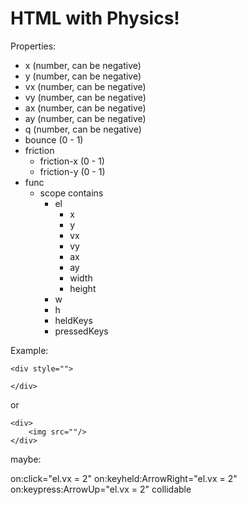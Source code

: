 # HTML with Physics!
 
Properties:

- x (number, can be negative)
- y (number, can be negative)
- vx (number, can be negative)
- vy (number, can be negative)
- ax (number, can be negative)
- ay (number, can be negative)
- q (number, can be negative)
- bounce (0 - 1)
- friction
	- friction-x (0 - 1)
	- friction-y (0 - 1)
- func
	- scope contains
		- el
			- x
			- y
			- vx
			- vy
			- ax
			- ay
			- width
			- height
		- w
		- h
		- heldKeys
		- pressedKeys

Example:
```
<div style="">

</div>
```

or

```
<div>
	<img src=""/>
</div>
```


maybe:

on:click="el.vx = 2" 
on:keyheld:ArrowRight="el.vx = 2" 
on:keypress:ArrowUp="el.vx = 2" 
collidable